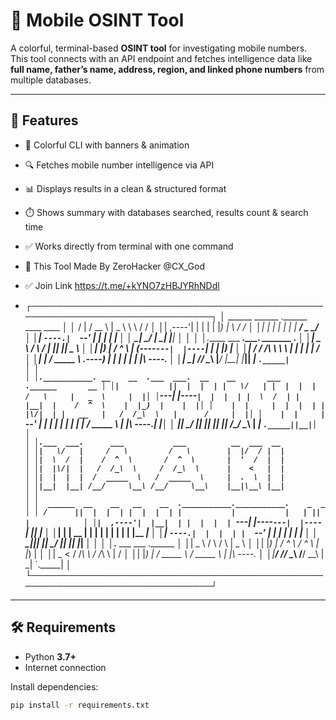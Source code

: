 # 📱 Mobile OSINT Tool  

A colorful, terminal-based **OSINT tool** for investigating mobile numbers.  
This tool connects with an API endpoint and fetches intelligence data like **full name, father’s name, address, region, and linked phone numbers** from multiple databases.  

---

## 🚀 Features
- 🎨 Colorful CLI with banners & animation  
- 🔍 Fetches mobile number intelligence via API  
- 📊 Displays results in a clean & structured format  
- ⏱️ Shows summary with databases searched, results count & search time  
- ✅ Works directly from terminal with one command  

- 🎁 This Tool Made By ZeroHacker @CX_God
  
- ✅ Join Link https://t.me/+kYNO7zHBJYRhNDdl

- ┌─────────────────────────────────────────────────────────────────────────────┐
│  ______   ______   .______   ____    ____                                   │
│ /      | /  __  \  |   _  \  \   \  /   /                                   │
│|  ,----'|  |  |  | |  |_)  |  \   \/   /                                    │
│|  |     |  |  |  | |   ___/    \_    _/                                     │
│|  `----.|  `--'  | |  |          |  |                                       │
│ \______| \______/  | _|          |__|                                       │
│                                                                             │
│.______      ___           _______.___________. _______ .______              │
│|   _  \    /   \         /       |           ||   ____||   _  \             │
│|  |_)  |  /  ^  \       |   (----`---|  |----`|  |__   |  |_)  |            │
│|   ___/  /  /_\  \       \   \       |  |     |   __|  |      /             │
│|  |     /  _____  \  .----)   |      |  |     |  |____ |  |\  \----.        │
│| _|    /__/     \__\ |_______/       |__|     |_______|| _| `._____|        │
│                                                                             │
│.___________. __    __  .___  ___.  __    __       ___      .______       __ │
│|           ||  |  |  | |   \/   | |  |  |  |     /   \     |   _  \     |  |│
│`---|  |----`|  |  |  | |  \  /  | |  |__|  |    /  ^  \    |  |_)  |    |  |│
│    |  |     |  |  |  | |  |\/|  | |   __   |   /  /_\  \   |      /     |  |│
│    |  |     |  `--'  | |  |  |  | |  |  |  |  /  _____  \  |  |\  \----.|  |│
│    |__|      \______/  |__|  |__| |__|  |__| /__/     \__\ | _| `._____||__|│
│                                                                             │
│.___  ___.      ___           ___          __  ___  __                       │
│|   \/   |     /   \         /   \        |  |/  / |  |                      │
│|  \  /  |    /  ^  \       /  ^  \       |  '  /  |  |                      │
│|  |\/|  |   /  /_\  \     /  /_\  \      |    <   |  |                      │
│|  |  |  |  /  _____  \   /  _____  \     |  .  \  |  |                      │
│|__|  |__| /__/     \__\ /__/     \__\    |__|\__\ |__|                      │
│                                                                             │
│  ______  __    __   __    __  .___________.___________.    _  _             │
│ /      ||  |  |  | |  |  |  | |           |           |   | || |            │
│|  ,----'|  |__|  | |  |  |  | `---|  |----`---|  |----`   | || |_           │
│|  |     |   __   | |  |  |  |     |  |        |  |        |__   _|          │
│|  `----.|  |  |  | |  `--'  |     |  |        |  |           | |            │
│ \______||__|  |__|  \______/      |__|        |__|           |_|            │
│                                                                             │
│.______        ___           ___      .______                                │
│|   _  \      /   \         /   \     |   _  \                               │
│|  |_)  |    /  ^  \       /  ^  \    |  |_)  |                              │
│|   _  <    /  /_\  \     /  /_\  \   |      /                               │
│|  |_)  |  /  _____  \   /  _____  \  |  |\  \----.                          │
│|______/  /__/     \__\ /__/     \__\ | _| `._____|                          │
└─────────────────────────────────────────────────────────────────────────────┘


---

## 🛠️ Requirements
- Python **3.7+**  
- Internet connection  

Install dependencies:
```bash
pip install -r requirements.txt

